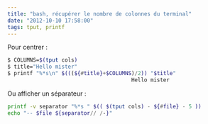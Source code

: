 ```yaml
---
title: "bash, récupérer le nombre de colonnes du terminal"
date: "2012-10-10 17:58:00"
tags: tput, printf
---
```

Pour centrer :


```bash
$ COLUMNS=$(tput cols)
$ title="Hello mister"
$ printf "%*s\n" $(((${#title}+$COLUMNS)/2)) "$title"
                                       Hello mister
```

Ou afficher un séparateur :


```bash
printf -v separator "%*s " $(( $(tput cols) - ${#file} - 5 ))
echo "-- $file ${separator// /-}"
```


